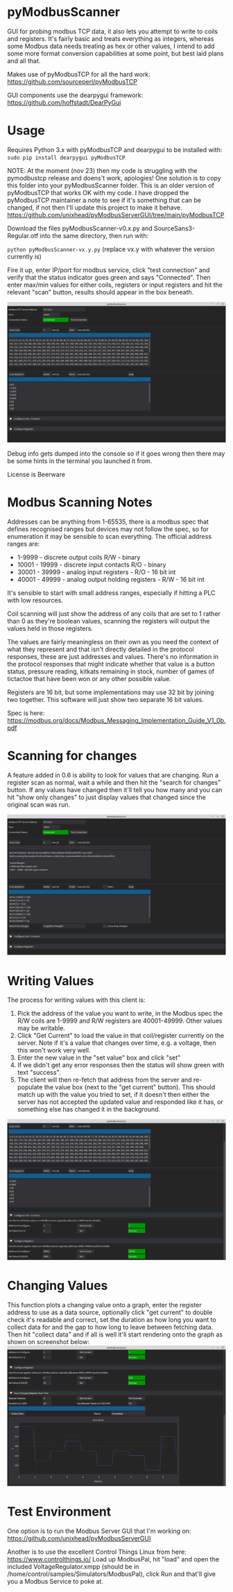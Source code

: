 # pyModbusScanner
GUI for probing modbus TCP data, it also lets you attempt to write to coils and registers. It's fairly basic and treats everything as integers, whereas some Modbus data needs treating as hex or other values, I intend to add some more format conversion capabilities at some point, but best laid plans and all that. 

Makes use of pyModbusTCP for all the hard work: https://github.com/sourceperl/pyModbusTCP

GUI components use the dearpygui framework: https://github.com/hoffstadt/DearPyGui

# Usage
Requires Python 3.x with pyModbusTCP and dearpygui to be installed with: 
`sudo pip install dearpygui pyModbusTCP`

NOTE: At the moment (nov 23) then my code is struggling with the pymodbustcp release and doens't work, apologies! One solution is to copy this folder into your pyModbusScanner folder. This is an older version of pyModbusTCP that works OK with my code. I have dropped the pyModbusTCP maintainer a note to see if it's something that can be changed, if not then I'll update this project to make it behave. 
https://github.com/unixhead/pyModbusServerGUI/tree/main/pyModbusTCP


Download the files pyModbusScanner-v0.x.py and SourceSans3-Regular.otf into the same directory, then run with:

`python pyModbusScanner-vx.y.py`
(replace vx.y with whatever the version currently is)

Fire it up, enter IP/port for modbus service, click "test connection" and verify that the status indicator goes green and says "Connected". 
Then enter max/min values for either coils, registers or input registers and hit the relevant "scan" button, results should appear in the box beneath. 

![Screenshot Reading Values](https://raw.githubusercontent.com/unixhead/pyModbusScanner/main/ss3.png)

Debug info gets dumped into the console so if it goes wrong then there may be some hints in the terminal you launched it from. 

License is Beerware

# Modbus Scanning Notes
Addresses can be anything from 1-65535, there is a modbus spec that defines recognised ranges but devices may not follow the spec, so for enumeration it may be sensible to scan everything. The official address ranges are:
- 1-9999 - discrete output coils R/W - binary
- 10001 - 19999 - discrete input contacts R/O - binary
- 30001 - 39999 - analog input registers - R/O - 16 bit int
- 40001 - 49999 - analog output holding registers - R/W - 16 bit int

It's sensible to start with small address ranges, especially if hitting a PLC with low resources.

Coil scanning will just show the address of any coils that are set to 1 rather than 0 as they're boolean values, scanning the registers will output the values held in those registers. 

The values are fairly meaningless on their own as you need the context of what they represent and that isn't directly detailed in the protocol responses, these  are just addresses and values. There's no information in the protocol responses that might indicate whether that value is a button status, pressure reading, kitkats remaining in stock, number of games of tictactoe that have been won or any other possible value.

Registers are 16 bit, but some implementations may use 32 bit by joining two together. This software will just show two separate 16 bit values.

Spec is here: https://modbus.org/docs/Modbus_Messaging_Implementation_Guide_V1_0b.pdf


# Scanning for changes
A feature added in 0.6 is ability to look for values that are changing. Run a register scan as normal, wait a while and then hit the "search for changes" button. If any values have changed then it'll tell you how many and you can hit "show only changes" to just display values that changed since the original scan was run.  

![Screenshot Changing Values](https://raw.githubusercontent.com/unixhead/pyModbusScanner/main/ss-cr.png)


# Writing Values
The process for writing values with this client is:
1. Pick the address of the value you want to write, in the Modbus spec the R/W coils are 1-9999 and R/W registers are 40001-49999. Other values may be writable.
2. Click "Get Current" to load the value in that coil/register currently on the server. Note if it's a value that changes over time, e.g. a voltage, then this won't work very well.
3. Enter the new value in the "set value" box and click "set"
4. If we didn't get any error responses then the status will show green with text "success".
5. The client will then re-fetch that address from the server and re-populate the value box (next to the "get current" button). This should match up with the value you tried to set, if it doesn't then either the server has not accepted the updated value and responded like it has, or something else has changed it in the background.

![Screenshot Writing Values](https://raw.githubusercontent.com/unixhead/pyModbusScanner/main/ss4.png)

# Changing Values
This function plots a changing value onto a graph, enter the register address to use as a data source, optionally click "get current" to double check it's readable and correct, set the duration as how long you want to collect data for and the gap to how long to leave between fetching data. Then hit "collect data" and if all is well it'll start rendering onto the graph as shown on screenshot below:
![Screenshot time series](https://raw.githubusercontent.com/unixhead/pyModbusScanner/main/ss-time.png)

# Test Environment
One option is to run the Modbus Server GUI that I'm working on: https://github.com/unixhead/pyModbusServerGUI

Another is to use the excellent Control Things Linux from here: https://www.controlthings.io/
Load up ModbusPal, hit "load" and open the included VoltageRegulator.xmpp (should be in /home/control/samples/Simulators/ModbusPal), click Run and that'll give you a Modbus Service to poke at. 
